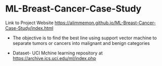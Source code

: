 # ML-Breast-Cancer-Case-Study

Link to Project Website https://alimmemon.github.io/ML-Breast-Cancer-Case-Study/index.html

* The objective is to find the best line using support vector machine to separate tumors or cancers into malignant and benign categories

* Dataset- UCI Mchine learning repository at https://archive.ics.uci.edu/ml/index.php
 
